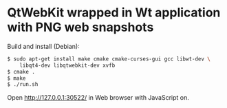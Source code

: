 # QtWebKit wrapped in Wt application with PNG web snapshots

Build and install (Debian):

```bash
$ sudo apt-get install make cmake cmake-curses-gui gcc libwt-dev \
    libqt4-dev libqtwebkit-dev xvfb
$ cmake .
$ make
$ ./run.sh
```

Open http://127.0.0.1:30522/ in Web browser with JavaScript on.
